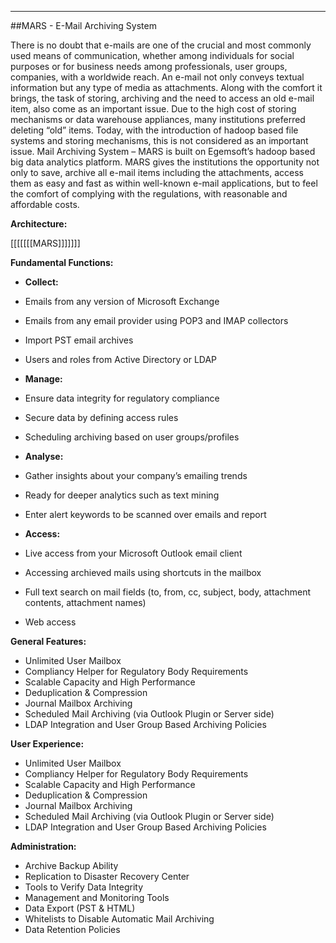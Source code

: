 - - -
##MARS - E-Mail Archiving System

There is no doubt that e-mails are one of the crucial and most commonly used means of communication, whether among individuals for social purposes or  for business needs among professionals, user groups, companies, with a worldwide reach. An e-mail not only conveys textual information but any type of media as attachments.
Along with the comfort it brings, the task of storing, archiving and the need to access an old e-mail item, also come as an important issue. Due to the high cost of storing mechanisms or data warehouse appliances, many institutions preferred deleting “old” items. Today, with the introduction of hadoop based file systems and storing mechanisms, this is not considered as an important issue.
Mail Archiving System – MARS is built on Egemsoft’s hadoop based big data analytics platform. MARS gives the institutions the opportunity not only to save, archive all e-mail items including the attachments, access them as easy and fast as within well-known e-mail applications, but to feel the comfort of complying with the regulations, with reasonable and affordable costs. 

**Architecture:**

[[[[[[[MARS]]]]]]]

**Fundamental Functions:**

- **Collect:**

- Emails from any version of Microsoft Exchange
- Emails from any email provider using POP3 and IMAP collectors
- Import PST email archives
- Users and roles from Active Directory or LDAP

- **Manage:**

- Ensure data integrity for regulatory compliance
- Secure data by defining access rules
- Scheduling archiving based on user groups/profiles

- **Analyse:**

- Gather insights about your company’s emailing trends
- Ready for deeper analytics such as text mining
- Enter alert keywords to be scanned over emails and report

- **Access:**

- Live access from your Microsoft Outlook email client
- Accessing archieved mails using shortcuts in the mailbox
- Full text search on mail fields (to, from, cc, subject, body, attachment contents, attachment names)
- Web access

**General Features:**

- Unlimited User Mailbox
- Compliancy Helper for Regulatory Body Requirements
- Scalable Capacity and High Performance
- Deduplication & Compression
- Journal Mailbox Archiving
- Scheduled Mail Archiving (via Outlook Plugin or Server side)
- LDAP Integration and User Group Based Archiving Policies

**User Experience:**

- Unlimited User Mailbox
- Compliancy Helper for Regulatory Body Requirements
- Scalable Capacity and High Performance
- Deduplication & Compression
- Journal Mailbox Archiving
- Scheduled Mail Archiving (via Outlook Plugin or Server side)
- LDAP Integration and User Group Based Archiving Policies

**Administration:**

- Archive Backup Ability
- Replication to Disaster Recovery Center
- Tools to Verify Data Integrity
- Management and  Monitoring Tools
- Data Export (PST & HTML)
- Whitelists to Disable Automatic Mail Archiving
- Data Retention Policies

